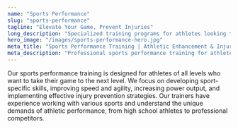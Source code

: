 ```yaml
---
name: "Sports Performance"
slug: "sports-performance"
tagline: "Elevate Your Game, Prevent Injuries"
long_description: "Specialized training programs for athletes looking to improve performance, speed, agility, and power. Sport-specific conditioning and injury prevention strategies."
hero_image: "/images/sports-performance-hero.jpg"
meta_title: "Sports Performance Training | Athletic Enhancement & Injury Prevention"
meta_description: "Professional sports performance training for athletes. Improve speed, agility, power, and prevent injuries with sport-specific conditioning programs."
---
```

Our sports performance training is designed for athletes of all levels who want to take their game to the next level. We focus on developing sport-specific skills, improving speed and agility, increasing power output, and implementing effective injury prevention strategies. Our trainers have experience working with various sports and understand the unique demands of athletic performance, from high school athletes to professional competitors.

